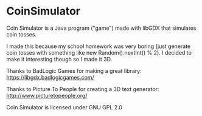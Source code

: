 # CoinSimulator

Coin Simulator is a Java program ("game") made with libGDX that simulates coin tosses.

I made this because my school homework was very boring (just generate coin tosses with something like new Random().nextInt() % 2).
I decided to make it interesting though so I made it 3D.
 
Thanks to BadLogic Games for making a great library: 
https://libgdx.badlogicgames.com/

Thanks to Picture To People for creating a 3D text generator:
http://www.picturetopeople.org/
 
Coin Simulator is licensed under GNU GPL 2.0
